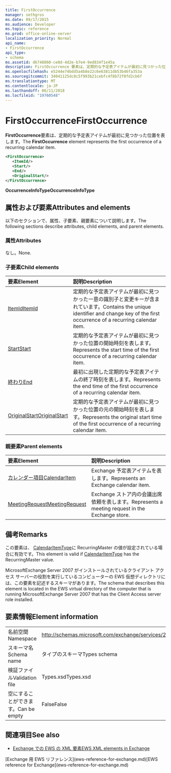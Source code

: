 ```yaml
---
title: FirstOccurrence
manager: sethgros
ms.date: 09/17/2015
ms.audience: Developer
ms.topic: reference
ms.prod: office-online-server
localization_priority: Normal
api_name:
- FirstOccurrence
api_type:
- schema
ms.assetid: d6748860-ce0d-4d2e-b7e4-9ed834f1e45a
description: FirstOccurrence 要素は、定期的な予定表アイテムが最初に見つかった位置を表します。
ms.openlocfilehash: e5244e74bdd5a4b8e22c6e63811db53b46fa353a
ms.sourcegitcommit: 34041125dc8c5f993b21cebfc4f8b72f0fd2cb6f
ms.translationtype: MT
ms.contentlocale: ja-JP
ms.lasthandoff: 06/11/2018
ms.locfileid: "19760548"
---
```

# <a name="firstoccurrence"></a><span data-ttu-id="7e08c-103">FirstOccurrence</span><span class="sxs-lookup"><span data-stu-id="7e08c-103">FirstOccurrence</span></span>

<span data-ttu-id="7e08c-104">**FirstOccurrence**要素は、定期的な予定表アイテムが最初に見つかった位置を表します。</span><span class="sxs-lookup"><span data-stu-id="7e08c-104">The **FirstOccurrence** element represents the first occurrence of a recurring calendar item.</span></span> 
  
```xml
<FirstOccurrence>
   <ItemId/>
   <Start/>
   <End/>
   <OriginalStart/>
</FirstOccurrence>
```

 <span data-ttu-id="7e08c-105">**OccurrenceInfoType**</span><span class="sxs-lookup"><span data-stu-id="7e08c-105">**OccurrenceInfoType**</span></span>
## <a name="attributes-and-elements"></a><span data-ttu-id="7e08c-106">属性および要素</span><span class="sxs-lookup"><span data-stu-id="7e08c-106">Attributes and elements</span></span>

<span data-ttu-id="7e08c-107">以下のセクションで、属性、子要素、親要素について説明します。</span><span class="sxs-lookup"><span data-stu-id="7e08c-107">The following sections describe attributes, child elements, and parent elements.</span></span>
  
### <a name="attributes"></a><span data-ttu-id="7e08c-108">属性</span><span class="sxs-lookup"><span data-stu-id="7e08c-108">Attributes</span></span>

<span data-ttu-id="7e08c-109">なし。</span><span class="sxs-lookup"><span data-stu-id="7e08c-109">None.</span></span>
  
### <a name="child-elements"></a><span data-ttu-id="7e08c-110">子要素</span><span class="sxs-lookup"><span data-stu-id="7e08c-110">Child elements</span></span>

|<span data-ttu-id="7e08c-111">**要素**</span><span class="sxs-lookup"><span data-stu-id="7e08c-111">**Element**</span></span>|<span data-ttu-id="7e08c-112">**説明**</span><span class="sxs-lookup"><span data-stu-id="7e08c-112">**Description**</span></span>|
|:-----|:-----|
|[<span data-ttu-id="7e08c-113">ItemId</span><span class="sxs-lookup"><span data-stu-id="7e08c-113">ItemId</span></span>](itemid.md) <br/> |<span data-ttu-id="7e08c-114">定期的な予定表アイテムが最初に見つかった一意の識別子と変更キーが含まれています。</span><span class="sxs-lookup"><span data-stu-id="7e08c-114">Contains the unique identifier and change key of the first occurrence of a recurring calendar item.</span></span>  <br/> |
|[<span data-ttu-id="7e08c-115">Start</span><span class="sxs-lookup"><span data-stu-id="7e08c-115">Start</span></span>](start.md) <br/> |<span data-ttu-id="7e08c-116">定期的な予定表アイテムが最初に見つかった位置の開始時刻を表します。</span><span class="sxs-lookup"><span data-stu-id="7e08c-116">Represents the start time of the first occurrence of a recurring calendar item.</span></span>  <br/> |
|[<span data-ttu-id="7e08c-117">終わり</span><span class="sxs-lookup"><span data-stu-id="7e08c-117">End </span></span>](end-ex15websvcsotherref.md) <br/> |<span data-ttu-id="7e08c-118">最初に出現した定期的な予定表アイテムの終了時刻を表します。</span><span class="sxs-lookup"><span data-stu-id="7e08c-118">Represents the end time of the first occurrence of a recurring calendar item.</span></span>  <br/> |
|[<span data-ttu-id="7e08c-119">OriginalStart</span><span class="sxs-lookup"><span data-stu-id="7e08c-119">OriginalStart</span></span>](originalstart.md) <br/> |<span data-ttu-id="7e08c-120">定期的な予定表アイテムが最初に見つかった位置の元の開始時刻を表します。</span><span class="sxs-lookup"><span data-stu-id="7e08c-120">Represents the original start time of the first occurrence of a recurring calendar item.</span></span>  <br/> |
   
### <a name="parent-elements"></a><span data-ttu-id="7e08c-121">親要素</span><span class="sxs-lookup"><span data-stu-id="7e08c-121">Parent elements</span></span>

|<span data-ttu-id="7e08c-122">**要素**</span><span class="sxs-lookup"><span data-stu-id="7e08c-122">**Element**</span></span>|<span data-ttu-id="7e08c-123">**説明**</span><span class="sxs-lookup"><span data-stu-id="7e08c-123">**Description**</span></span>|
|:-----|:-----|
|[<span data-ttu-id="7e08c-124">カレンダー項目</span><span class="sxs-lookup"><span data-stu-id="7e08c-124">CalendarItem</span></span>](calendaritem.md) <br/> |<span data-ttu-id="7e08c-125">Exchange 予定表アイテムを表します。</span><span class="sxs-lookup"><span data-stu-id="7e08c-125">Represents an Exchange calendar item.</span></span>  <br/> |
|[<span data-ttu-id="7e08c-126">MeetingRequest</span><span class="sxs-lookup"><span data-stu-id="7e08c-126">MeetingRequest</span></span>](meetingrequest.md) <br/> |<span data-ttu-id="7e08c-127">Exchange ストア内の会議出席依頼を表します。</span><span class="sxs-lookup"><span data-stu-id="7e08c-127">Represents a meeting request in the Exchange store.</span></span>  <br/> |
   
## <a name="remarks"></a><span data-ttu-id="7e08c-128">備考</span><span class="sxs-lookup"><span data-stu-id="7e08c-128">Remarks</span></span>

<span data-ttu-id="7e08c-129">この要素は、 [CalendarItemType](calendaritemtype.md)に RecurringMaster の値が設定されている場合に有効です。</span><span class="sxs-lookup"><span data-stu-id="7e08c-129">This element is valid if [CalendarItemType](calendaritemtype.md) has the RecurringMaster value.</span></span> 
  
<span data-ttu-id="7e08c-130">MicrosoftExchange Server 2007 がインストールされているクライアント アクセス サーバーの役割を実行しているコンピューターの EWS 仮想ディレクトリには、この要素を記述するスキーマがあります。</span><span class="sxs-lookup"><span data-stu-id="7e08c-130">The schema that describes this element is located in the EWS virtual directory of the computer that is running MicrosoftExchange Server 2007 that has the Client Access server role installed.</span></span>
  
## <a name="element-information"></a><span data-ttu-id="7e08c-131">要素情報</span><span class="sxs-lookup"><span data-stu-id="7e08c-131">Element information</span></span>

|||
|:-----|:-----|
|<span data-ttu-id="7e08c-132">名前空間</span><span class="sxs-lookup"><span data-stu-id="7e08c-132">Namespace</span></span>  <br/> |http://schemas.microsoft.com/exchange/services/2006/types  <br/> |
|<span data-ttu-id="7e08c-133">スキーマ名</span><span class="sxs-lookup"><span data-stu-id="7e08c-133">Schema name</span></span>  <br/> |<span data-ttu-id="7e08c-134">タイプのスキーマ</span><span class="sxs-lookup"><span data-stu-id="7e08c-134">Types schema</span></span>  <br/> |
|<span data-ttu-id="7e08c-135">検証ファイル</span><span class="sxs-lookup"><span data-stu-id="7e08c-135">Validation file</span></span>  <br/> |<span data-ttu-id="7e08c-136">Types.xsd</span><span class="sxs-lookup"><span data-stu-id="7e08c-136">Types.xsd</span></span>  <br/> |
|<span data-ttu-id="7e08c-137">空にすることができます。</span><span class="sxs-lookup"><span data-stu-id="7e08c-137">Can be empty</span></span>  <br/> |<span data-ttu-id="7e08c-138">False</span><span class="sxs-lookup"><span data-stu-id="7e08c-138">False</span></span>  <br/> |
   
## <a name="see-also"></a><span data-ttu-id="7e08c-139">関連項目</span><span class="sxs-lookup"><span data-stu-id="7e08c-139">See also</span></span>



- [<span data-ttu-id="7e08c-140">Exchange での EWS の XML 要素</span><span class="sxs-lookup"><span data-stu-id="7e08c-140">EWS XML elements in Exchange</span></span>](ews-xml-elements-in-exchange.md)
  
<span data-ttu-id="7e08c-141">
  [Exchange 用 EWS リファレンス](ews-reference-for-exchange.md)</span><span class="sxs-lookup"><span data-stu-id="7e08c-141">[EWS reference for Exchange](ews-reference-for-exchange.md)</span></span>

